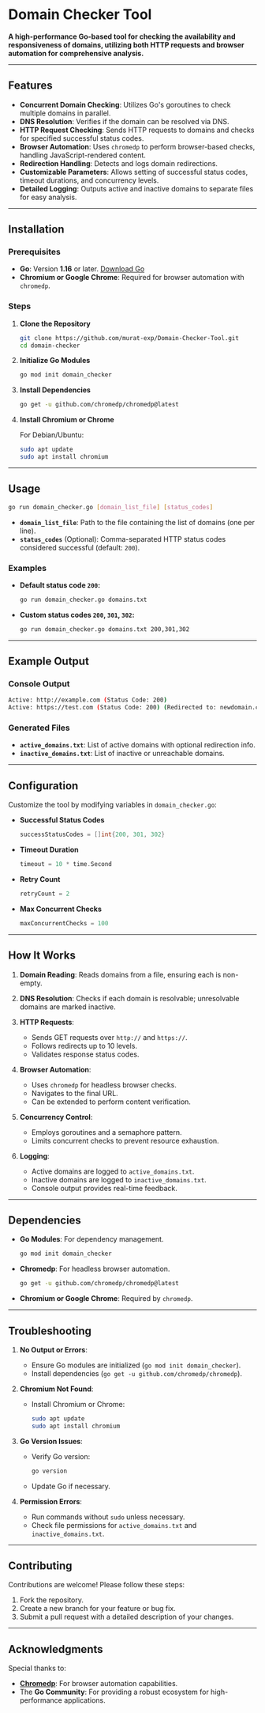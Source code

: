 # Domain Checker Tool

**A high-performance Go-based tool for checking the availability and responsiveness of domains, utilizing both HTTP requests and browser automation for comprehensive analysis.**

---

## Features

- **Concurrent Domain Checking**: Utilizes Go's goroutines to check multiple domains in parallel.
- **DNS Resolution**: Verifies if the domain can be resolved via DNS.
- **HTTP Request Checking**: Sends HTTP requests to domains and checks for specified successful status codes.
- **Browser Automation**: Uses `chromedp` to perform browser-based checks, handling JavaScript-rendered content.
- **Redirection Handling**: Detects and logs domain redirections.
- **Customizable Parameters**: Allows setting of successful status codes, timeout durations, and concurrency levels.
- **Detailed Logging**: Outputs active and inactive domains to separate files for easy analysis.

---

## Installation

### Prerequisites

- **Go**: Version **1.16** or later. [Download Go](https://golang.org/dl/)
- **Chromium or Google Chrome**: Required for browser automation with `chromedp`.

### Steps

1. **Clone the Repository**

   ```bash
   git clone https://github.com/murat-exp/Domain-Checker-Tool.git
   cd domain-checker
   ```

2. **Initialize Go Modules**

   ```bash
   go mod init domain_checker
   ```

3. **Install Dependencies**

   ```bash
   go get -u github.com/chromedp/chromedp@latest
   ```

4. **Install Chromium or Chrome**

   For Debian/Ubuntu:

   ```bash
   sudo apt update
   sudo apt install chromium
   ```

---

## Usage

```bash
go run domain_checker.go [domain_list_file] [status_codes]
```

- **`domain_list_file`**: Path to the file containing the list of domains (one per line).
- **`status_codes`** (Optional): Comma-separated HTTP status codes considered successful (default: `200`).

### Examples

- **Default status code `200`:**

   ```bash
   go run domain_checker.go domains.txt
   ```

- **Custom status codes `200`, `301`, `302`:**

   ```bash
   go run domain_checker.go domains.txt 200,301,302
   ```

---

## Example Output

### Console Output

```bash
Active: http://example.com (Status Code: 200)
Active: https://test.com (Status Code: 200) (Redirected to: newdomain.com)
```

### Generated Files

- **`active_domains.txt`**: List of active domains with optional redirection info.
- **`inactive_domains.txt`**: List of inactive or unreachable domains.

---

## Configuration

Customize the tool by modifying variables in `domain_checker.go`:

- **Successful Status Codes**

   ```go
   successStatusCodes = []int{200, 301, 302}
   ```

- **Timeout Duration**

   ```go
   timeout = 10 * time.Second
   ```

- **Retry Count**

   ```go
   retryCount = 2
   ```

- **Max Concurrent Checks**

   ```go
   maxConcurrentChecks = 100
   ```

---

## How It Works

1. **Domain Reading**: Reads domains from a file, ensuring each is non-empty.

2. **DNS Resolution**: Checks if each domain is resolvable; unresolvable domains are marked inactive.

3. **HTTP Requests**:
   - Sends GET requests over `http://` and `https://`.
   - Follows redirects up to 10 levels.
   - Validates response status codes.

4. **Browser Automation**:
   - Uses `chromedp` for headless browser checks.
   - Navigates to the final URL.
   - Can be extended to perform content verification.

5. **Concurrency Control**:
   - Employs goroutines and a semaphore pattern.
   - Limits concurrent checks to prevent resource exhaustion.

6. **Logging**:
   - Active domains are logged to `active_domains.txt`.
   - Inactive domains are logged to `inactive_domains.txt`.
   - Console output provides real-time feedback.

---

## Dependencies

- **Go Modules**: For dependency management.

   ```bash
   go mod init domain_checker
   ```

- **Chromedp**: For headless browser automation.

   ```bash
   go get -u github.com/chromedp/chromedp@latest
   ```

- **Chromium or Google Chrome**: Required by `chromedp`.

---

## Troubleshooting

1. **No Output or Errors**:
   - Ensure Go modules are initialized (`go mod init domain_checker`).
   - Install dependencies (`go get -u github.com/chromedp/chromedp`).

2. **Chromium Not Found**:
   - Install Chromium or Chrome:

      ```bash
      sudo apt update
      sudo apt install chromium
      ```

3. **Go Version Issues**:
   - Verify Go version:

      ```bash
      go version
      ```

   - Update Go if necessary.

4. **Permission Errors**:
   - Run commands without `sudo` unless necessary.
   - Check file permissions for `active_domains.txt` and `inactive_domains.txt`.

---

## Contributing

Contributions are welcome! Please follow these steps:

1. Fork the repository.
2. Create a new branch for your feature or bug fix.
3. Submit a pull request with a detailed description of your changes.

---

## Acknowledgments

Special thanks to:

- **[Chromedp](https://github.com/chromedp/chromedp)**: For browser automation capabilities.
- The **Go Community**: For providing a robust ecosystem for high-performance applications.
